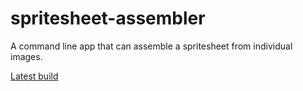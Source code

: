 spritesheet-assembler
=====================

A command line app that can assemble a spritesheet from individual images.

[Latest build](thethirdone.github.io/spritesheet-assembler/spritesheet-assembler-1.0.jar)

